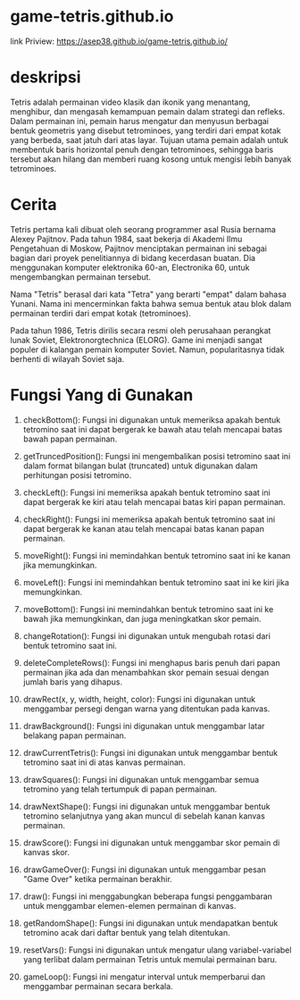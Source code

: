 # game-tetris.github.io
link Priview: https://asep38.github.io/game-tetris.github.io/

# deskripsi
Tetris adalah permainan video klasik dan ikonik yang menantang, menghibur, dan mengasah kemampuan pemain dalam strategi dan refleks. Dalam permainan ini, 
pemain harus mengatur dan menyusun berbagai bentuk geometris yang disebut tetrominoes, yang terdiri dari empat kotak yang berbeda, saat jatuh dari atas layar. 
Tujuan utama pemain adalah untuk membentuk baris horizontal penuh dengan tetrominoes, sehingga baris tersebut akan hilang dan memberi ruang kosong untuk mengisi 
lebih banyak tetrominoes.

# Cerita
Tetris pertama kali dibuat oleh seorang programmer asal Rusia bernama Alexey Pajitnov. Pada tahun 1984, saat bekerja di Akademi Ilmu Pengetahuan di Moskow, Pajitnov menciptakan permainan ini sebagai bagian dari proyek penelitiannya di bidang kecerdasan buatan. Dia menggunakan komputer elektronika 60-an, Electronika 60, untuk mengembangkan permainan tersebut.

Nama "Tetris" berasal dari kata "Tetra" yang berarti "empat" dalam bahasa Yunani. Nama ini mencerminkan fakta bahwa semua bentuk atau blok dalam permainan terdiri dari empat kotak (tetrominoes).

Pada tahun 1986, Tetris dirilis secara resmi oleh perusahaan perangkat lunak Soviet, Elektronorgtechnica (ELORG). Game ini menjadi sangat populer di kalangan pemain komputer Soviet. Namun, popularitasnya tidak berhenti di wilayah Soviet saja.

# Fungsi Yang di Gunakan
1. checkBottom(): Fungsi ini digunakan untuk memeriksa apakah bentuk tetromino saat ini dapat bergerak ke bawah atau telah mencapai batas bawah papan permainan.

2. getTruncedPosition(): Fungsi ini mengembalikan posisi tetromino saat ini dalam format bilangan bulat (truncated) untuk digunakan dalam perhitungan posisi tetromino.

3. checkLeft(): Fungsi ini memeriksa apakah bentuk tetromino saat ini dapat bergerak ke kiri atau telah mencapai batas kiri papan permainan.

4. checkRight(): Fungsi ini memeriksa apakah bentuk tetromino saat ini dapat bergerak ke kanan atau telah mencapai batas kanan papan permainan.

5. moveRight(): Fungsi ini memindahkan bentuk tetromino saat ini ke kanan jika memungkinkan.

6. moveLeft(): Fungsi ini memindahkan bentuk tetromino saat ini ke kiri jika memungkinkan.

7. moveBottom(): Fungsi ini memindahkan bentuk tetromino saat ini ke bawah jika memungkinkan, dan juga meningkatkan skor pemain.

8. changeRotation(): Fungsi ini digunakan untuk mengubah rotasi dari bentuk tetromino saat ini.

9. deleteCompleteRows(): Fungsi ini menghapus baris penuh dari papan permainan jika ada dan menambahkan skor pemain sesuai dengan jumlah baris yang dihapus.

10. drawRect(x, y, width, height, color): Fungsi ini digunakan untuk menggambar persegi dengan warna yang ditentukan pada kanvas.

11. drawBackground(): Fungsi ini digunakan untuk menggambar latar belakang papan permainan.

12. drawCurrentTetris(): Fungsi ini digunakan untuk menggambar bentuk tetromino saat ini di atas kanvas permainan.

13. drawSquares(): Fungsi ini digunakan untuk menggambar semua tetromino yang telah tertumpuk di papan permainan.

14. drawNextShape(): Fungsi ini digunakan untuk menggambar bentuk tetromino selanjutnya yang akan muncul di sebelah kanan kanvas permainan.

15. drawScore(): Fungsi ini digunakan untuk menggambar skor pemain di kanvas skor.

16. drawGameOver(): Fungsi ini digunakan untuk menggambar pesan "Game Over" ketika permainan berakhir.

17. draw(): Fungsi ini menggabungkan beberapa fungsi penggambaran untuk menggambar elemen-elemen permainan di kanvas.

18. getRandomShape(): Fungsi ini digunakan untuk mendapatkan bentuk tetromino acak dari daftar bentuk yang telah ditentukan.

19. resetVars(): Fungsi ini digunakan untuk mengatur ulang variabel-variabel yang terlibat dalam permainan Tetris untuk memulai permainan baru.

20. gameLoop(): Fungsi ini mengatur interval untuk memperbarui dan menggambar permainan secara berkala.
